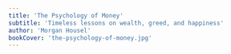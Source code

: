 ```yaml
---
title: 'The Psychology of Money'
subtitle: 'Timeless lessons on wealth, greed, and happiness'
author: 'Morgan Housel'
bookCover: 'the-psychology-of-money.jpg'
---
```

